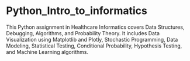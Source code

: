 # Python_Intro_to_informatics
 This Python assignment in Healthcare Informatics covers Data Structures, Debugging, Algorithms, and Probability Theory. It includes Data Visualization using Matplotlib and Plotly, Stochastic Programming, Data Modeling, Statistical Testing, Conditional Probability, Hypothesis Testing, and Machine Learning algorithms.
